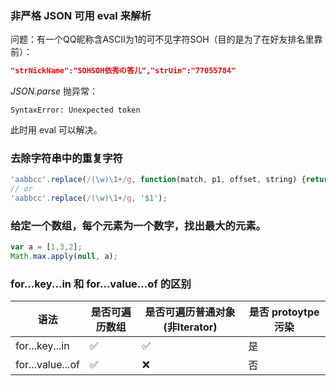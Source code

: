 ### 非严格 JSON 可用 eval 来解析
问题：有一个QQ昵称含ASCII为1的可不见字符SOH（目的是为了在好友排名里靠前）：
```json
"strNickName":"SOHSOH依秀の答儿","strUin":"77055784"
```

*JSON.parse* 抛异常：
```
SyntaxError: Unexpected token 
```

此时用 eval 可以解决。

### 去除字符串中的重复字符
```js
'aabbcc'.replace(/(\w)\1+/g, function(match, p1, offset, string) {return p1;});
// or 
'aabbcc'.replace(/(\w)\1+/g, '$1');
```

### 给定一个数组，每个元素为一个数字，找出最大的元素。
```js
var a = [1,3,2];
Math.max.apply(null, a);
```

### for...key...in 和  for...value...of 的区别

语法 | 是否可遍历数组 | 是否可遍历普通对象(非Iterator) | 是否 protoytpe 污染
--- | -----------  | --------------------------- | -----------------
| for...key...in | ✅ | ✅ | 是
| for...value...of | ✅ | ❌| 否

